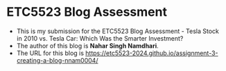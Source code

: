 
# ETC5523 Blog Assessment

* This is my submission for the ETC5523 Blog Assessment - Tesla Stock in 2010 vs. Tesla Car: Which Was the Smarter Investment?
* The author of this blog is **Nahar Singh Namdhari**.
* The URL for this blog is <https://etc5523-2024.github.io/assignment-3-creating-a-blog-nnam0004/>
